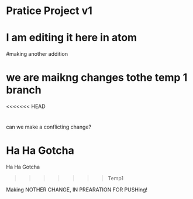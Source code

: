  # Pratice Project v1
# I am editing it here in atom

#making another addition
# we are maikng changes tothe temp 1 branch
<<<<<<< HEAD
#
can we make a conflicting change?

Ha Ha Gotcha
=======

Ha Ha Gotcha
>>>>>>> Temp1


Making NOTHER CHANGE, IN PREARATION FOR PUSHing!
